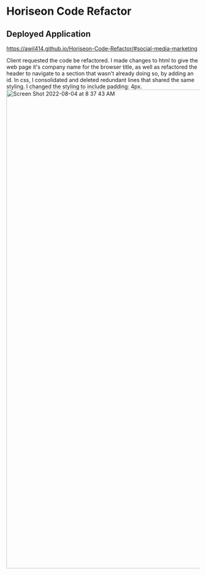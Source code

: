 # Horiseon Code Refactor 

## Deployed Application
https://awil414.github.io/Horiseon-Code-Refactor/#social-media-marketing

Client requested the code be refactored. I made changes to html to give the web page it's company name for the browser title, as well as refactored the header to navigate to a section that wasn't already doing so, by adding an id. In css, I consolidated and deleted redundant lines that shared the same styling. I changed the styling to include padding: 4px.
<img width="1251" alt="Screen Shot 2022-08-04 at 8 37 43 AM" src="https://user-images.githubusercontent.com/109228469/182861288-1810ffe9-bf56-44ee-9af8-8ced9e8b59ee.png">
